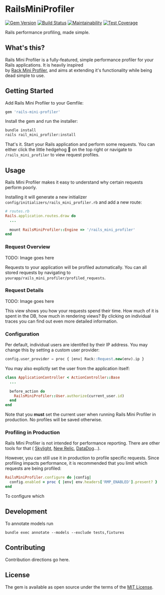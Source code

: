 # RailsMiniProfiler

[![Gem Version](https://badge.fury.io/rb/graphql-groups.svg)](https://badge.fury.io/rb/graphql-groups)
[![Build Status](https://github.com/hschne/graphql-groups/workflows/Build/badge.svg)](https://github.com/hschne/graphql-groups/workflows/Build/badge.svg)
[![Maintainability](https://api.codeclimate.com/v1/badges/692d4125ac8548fb145e/maintainability)](https://codeclimate.com/github/hschne/graphql-groups/maintainability)
[![Test Coverage](https://api.codeclimate.com/v1/badges/692d4125ac8548fb145e/test_coverage)](https://codeclimate.com/github/hschne/graphql-groups/test_coverage)

Rails performance profiling, made simple.

## What's this? 

Rails Mini Profiler is a fully-featured, simple performance profiler for your Rails applications. It is heavily inspired  
by [Rack Mini Profiler](https://github.com/MiniProfiler/rack-mini-profiler), and aims at extending it's functionality while
being dead simple to use.


## Getting Started

Add Rails Mini Profiler to your Gemfile:

```ruby
gem 'rails-mini-profiler'
```

Install the gem and run the installer:

```bash
bundle install
rails rail_mini_profiler:install
```

That's it. Start your Rails application and perform some requests. You can either click the little hedgehog 🦔 on the top 
right or navigate to `/rails_mini_profiler` to view request profiles.

## Usage

Rails Mini Profiler makes it easy to understand why certain requests perform poorly. 

Installing it will generate a new initializer `config/initializers/rails_mini_profiler.rb` and add a new
route: 

```ruby
# routes.rb
Rails.application.routes.draw do
  ...
  
  mount RailsMiniProfiler::Engine => '/rails_mini_profiler'
end
```

### Request Overview
TODO: Image goes here

Requests to your application will be profiled automatically. You can all stored requests by navigating to `yourapp/rails_mini_profiler/profiled_requests`.

### Request Details

TODO: Image goes here

This view shows you how your requests spend their time. How much of it is spent in the DB, how much in rendering views? 
By clicking on individual traces you can find out even more detailed information.

### Configuration


Per default, individual users are identifed by their IP address. You may change this by setting a custom user provider: 

```sql
config.user_provider = proc { |env| Rack::Request.new(env).ip }
```

You may also explictly set the user from the application itself:

```ruby
class ApplicationController < ActionController::Base
  ...
  
  before_action do 
    RailsMiniProfiler::User.authorize(current_user.id)
  end
end
```

Note that you **must** set the current user when running Rails Mini Profiler in production. No profiles will be saved otherwise.

### Profiling in Production

Rails Mini Profiler is not intended for performance reporting. There are other tools for that ( [Skylight](https://www.skylight.io/), 
[New Relic](https://newrelic.com/), [DataDog](https://www.datadoghq.com/)...).

However, you can still use it in production to profile specific requests. Since profiling impacts performance, it is recommended
that you limit which requests are being profiled:

```ruby
RailsMiniProfiler.configure do |config|
  config.enabled = proc { |env| env.headers['RMP_ENABLED'].present? }
end
```

To configure which 



## Development

To annotate models run 

```
bundle exec annotate --models --exclude tests,fixtures
```

## Contributing
Contribution directions go here.

## License
The gem is available as open source under the terms of the [MIT License](https://opensource.org/licenses/MIT).

